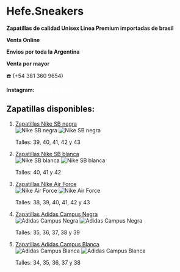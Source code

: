 # Hefe.Sneakers
</head>
<body>
    <p><strong>Zapatillas de calidad  Unisex Linea Premium importadas de brasil  </strong></p>
    <p><strong>Venta Online</strong></p>
    <p><strong>Envios por toda la Argentina</strong></p>
    <p><strong>Venta por mayor</strong></p>
    <p>☎️ (+54 381 360 9654)</p>
    <p><strong>Instagram:</strong> <a href="https://www.instagram.com/hefesnaekers?igsh=YzljYTk1ODg3Zg==" style="color: white;">Hefe Sneakers</a></p>
<h2>Zapatillas disponibles:</h2>
    <ol>
        <li><a href="#link1">Zapatillas Nike SB negra</a>
            <div>
                <img src="Imagen-20241012-WA0006.jpg" alt="Nike SB negra" class="image-square">
                <img src="Imagen-20240917-WA0027~2.jpg" alt="Nike SB negra" class="image-circle">
            </div>
            <p>Talles: 39, 40, 41, 42 y 43</p>
        </li>
        <li><a href="#link2">Zapatillas Nike SB blanca</a>
            <div>
                <img src="Imagen-20241012-WA0003.jpg" alt="Nike SB blanca" class="image-circle">
                <img src="Imagen-20241012-WA0002.jpg" alt="Nike SB blanca" class="image-square">
            </div>
            <p>Talles: 40, 41 y 42</p>
        </li>
        <li><a href="#link3">Zapatillas Nike Air Force</a>
            <div>
                <img src="Imagen-20241012-WA0017~2.jpg" alt="Nike Air Force" class="image-square">
                <img src="Imagen-20241012-WA0016.jpg" alt="Nike Air Force" class="image-circle">
            </div>
            <p>Talles: 38, 39, 40, 41, 42 y 43</p>
        </li>
        <li><a href="#link4">Zapatillas Adidas Campus Negra</a>
            <div>
                <img src="Imagen-20241012-WA0007.jpg" alt="Adidas Campus Negra" class="image-circle">
                <img src="Imagen-20241012-WA0000.jpg" alt="Adidas Campus Negra" class="image-square">
            </div>
            <p>Talles: 35, 36, 37, 38 y 39</p>
        </li>
        <li><a href="#link5">Zapatillas Adidas Campus Blanca</a>
            <div>
                <img src="Imagen-20241012-WA0014.jpg" alt="Adidas Campus Blanca" class="image-square">
                <img src="Imagen-20241012-WA0011.jpg" alt="Adidas Campus Blanca" class="image-circle">
            </div>
            <p>Talles: 34, 35, 36, 37 y 38</p>
        </li>
    </ol>
</body>
